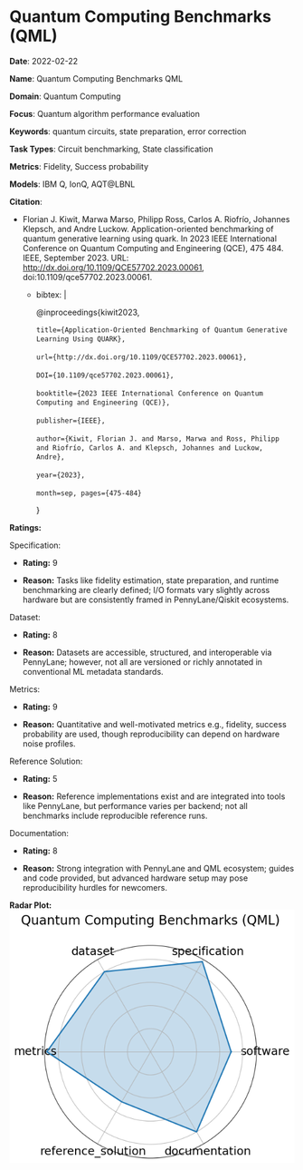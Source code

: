 # Quantum Computing Benchmarks (QML)


**Date**: 2022-02-22


**Name**: Quantum Computing Benchmarks  QML 


**Domain**: Quantum Computing


**Focus**: Quantum algorithm performance evaluation


**Keywords**: quantum circuits, state preparation, error correction


**Task Types**: Circuit benchmarking, State classification


**Metrics**: Fidelity, Success probability


**Models**: IBM Q, IonQ, AQT@LBNL


**Citation**:


- Florian J. Kiwit, Marwa Marso, Philipp Ross, Carlos A. Riofrío, Johannes Klepsch, and Andre Luckow. Application-oriented benchmarking of quantum generative learning using quark. In 2023 IEEE International Conference on Quantum Computing and Engineering (QCE), 475 484. IEEE, September 2023. URL: http://dx.doi.org/10.1109/QCE57702.2023.00061, doi:10.1109/qce57702.2023.00061.

  - bibtex: |

      @inproceedings{kiwit2023,

        title={Application-Oriented Benchmarking of Quantum Generative Learning Using QUARK},

        url={http://dx.doi.org/10.1109/QCE57702.2023.00061},

        DOI={10.1109/qce57702.2023.00061},

        booktitle={2023 IEEE International Conference on Quantum Computing and Engineering (QCE)},

        publisher={IEEE},

        author={Kiwit, Florian J. and Marso, Marwa and Ross, Philipp and Riofrío, Carlos A. and Klepsch, Johannes and Luckow, Andre},

        year={2023},

        month=sep, pages={475-484}

      }



**Ratings:**


Specification:


  - **Rating:** 9


  - **Reason:** Tasks like fidelity estimation, state preparation, and runtime benchmarking are clearly defined; I/O formats vary slightly across hardware but are consistently framed in PennyLane/Qiskit ecosystems. 


Dataset:


  - **Rating:** 8


  - **Reason:** Datasets are accessible, structured, and interoperable via PennyLane; however, not all are versioned or richly annotated in conventional ML metadata standards. 


Metrics:


  - **Rating:** 9


  - **Reason:** Quantitative and well-motivated metrics  e.g., fidelity, success probability  are used, though reproducibility can depend on hardware noise profiles. 


Reference Solution:


  - **Rating:** 5


  - **Reason:** Reference implementations exist and are integrated into tools like PennyLane, but performance varies per backend; not all benchmarks include reproducible reference runs. 


Documentation:


  - **Rating:** 8


  - **Reason:** Strong integration with PennyLane and QML ecosystem; guides and code provided, but advanced hardware setup may pose reproducibility hurdles for newcomers. 


**Radar Plot:**
 ![Quantum Computing Benchmarks Qml radar plot](../../tex/images/quantum_computing_benchmarks_qml_radar.png)